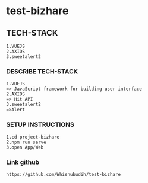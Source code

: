 # test-bizhare

## TECH-STACK
```
1.VUEJS
2.AXIOS
3.sweetalert2
```

### DESCRIBE TECH-STACK
```
1.VUEJS
=> JavaScript framework for building user interface
2.AXIOS
=> Hit API
3.sweetalert2
=>Alert
```

### SETUP INSTRUCTIONS
```
1.cd project-bizhare
2.npm run serve
3.open App/Web
```

### Link github
```
https://github.com/Whisnubudih/test-bizhare
```


